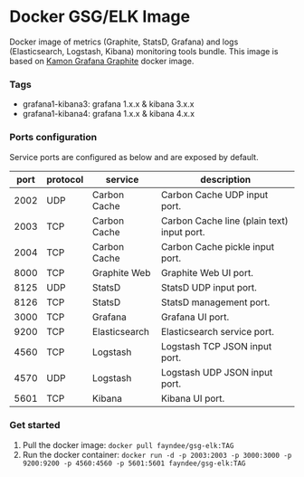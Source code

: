 # Docker GSG/ELK Image
Docker image of metrics (Graphite, StatsD, Grafana) and logs (Elasticsearch, Logstash, Kibana) monitoring tools bundle.
This image is based on [Kamon Grafana Graphite](https://github.com/kamon-io/docker-grafana-graphite) docker image.

### Tags
- grafana1-kibana3: grafana 1.x.x & kibana 3.x.x
- grafana1-kibana4: grafana 1.x.x & kibana 4.x.x

### Ports configuration

Service ports are configured as below and are exposed by default.

port | protocol | service       | description
---- | -------- | ------------- | ------------------------------------------
2002 | UDP      | Carbon Cache  | Carbon Cache UDP input port.
2003 | TCP      | Carbon Cache  | Carbon Cache line (plain text) input port.
2004 | TCP      | Carbon Cache  | Carbon Cache pickle input port.
8000 | TCP      | Graphite Web  | Graphite Web UI port.
8125 | UDP      | StatsD        | StatsD UDP input port.
8126 | TCP      | StatsD        | StatsD management port.
3000 | TCP      | Grafana       | Grafana UI port.
9200 | TCP      | Elasticsearch | Elasticsearch service port.
4560 | TCP      | Logstash      | Logstash TCP JSON input port.
4570 | UDP      | Logstash      | Logstash UDP JSON input port.
5601 | TCP      | Kibana        | Kibana UI port.

### Get started

1. Pull the docker image: `docker pull fayndee/gsg-elk:TAG`
2. Run the docker container: `docker run -d -p 2003:2003 -p 3000:3000 -p 9200:9200 -p 4560:4560 -p 5601:5601 fayndee/gsg-elk:TAG`
